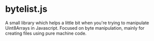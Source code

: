 bytelist.js
===========

A small library which helps a little bit when you're trying to manipulate Uint8Arrays in Javascript. Focused on byte manipulation, mainly for creating files using pure machine code.
